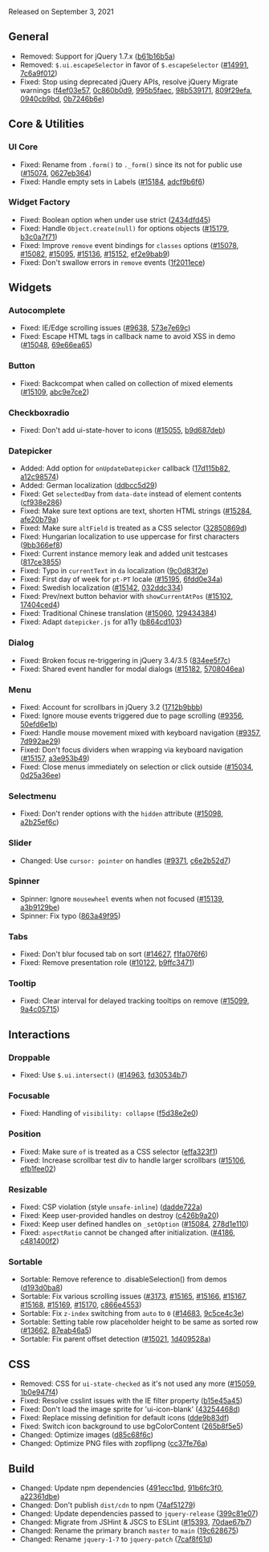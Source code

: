 <script>{
  "title": "jQuery UI 1.13.0-rc.2 Changelog"
}</script>

Released on September 3, 2021

## General

* Removed: Support for jQuery 1.7.x ([b61b16b5a](https://github.com/jquery/jquery-ui/commit/b61b16b5a89ee27b30efdf7635d897af810af130))
* Removed: `$.ui.escapeSelector` in favor of `$.escapeSelector` ([#14991](https://bugs.jqueryui.com/ticket/14991), [7c6a9f012](https://github.com/jquery/jquery-ui/commit/7c6a9f01281a9739f54ef57d7deecb41a873ef38))
* Fixed: Stop using deprecated jQuery APIs, resolve jQuery Migrate warnings ([f4ef03e57](https://github.com/jquery/jquery-ui/commit/f4ef03e57edd7e51cb134e902679c7bddc3daaee), [0c860b0d9](https://github.com/jquery/jquery-ui/commit/0c860b0d92f9959f6747f8c02e9671eb2fc561aa), [995b5faec](https://github.com/jquery/jquery-ui/commit/995b5faec966b608ba15ed2a68c1f1565f77053b), [98b539171](https://github.com/jquery/jquery-ui/commit/98b539171b6e805fa79346a5e9896865e5213b9c), [809f29efa](https://github.com/jquery/jquery-ui/commit/809f29efa79c3c9aba95e6d7ffef41f567cda3a5), [0940cb9bd](https://github.com/jquery/jquery-ui/commit/0940cb9bd2b8967c8eac15f3097933f5aee7e551), [0b7246b6e](https://github.com/jquery/jquery-ui/commit/0b7246b6eeadfa9e2696e22f3230f6452f8129dc))

## Core &amp; Utilities

### UI Core

* Fixed: Rename from `.form()` to `._form()` since its not for public use ([#15074](https://bugs.jqueryui.com/ticket/15074), [0627eb364](https://github.com/jquery/jquery-ui/commit/0627eb3645009d868ae20a27d0a283acd5797a1f))
* Fixed: Handle empty sets in Labels ([#15184](https://bugs.jqueryui.com/ticket/15184), [adcf9b6f6](https://github.com/jquery/jquery-ui/commit/adcf9b6f6ef9c6dfa88932b40307f581e65bc667))

### Widget Factory

* Fixed: Boolean option when under use strict ([2434dfd45](https://github.com/jquery/jquery-ui/commit/2434dfd45d0805304e1db634d059feaa0bacf358))
* Fixed: Handle `Object.create(null)` for options objects ([#15179](https://bugs.jqueryui.com/ticket/15179), [b3c0a7f71](https://github.com/jquery/jquery-ui/commit/b3c0a7f71d0b351755b97858ad47de4e9a373606))
* Fixed: Improve `remove` event bindings for `classes` options ([#15078](https://bugs.jqueryui.com/ticket/15078), [#15082](https://bugs.jqueryui.com/ticket/15082), [#15095](https://bugs.jqueryui.com/ticket/15095), [#15136](https://bugs.jqueryui.com/ticket/15136), [#15152](https://bugs.jqueryui.com/ticket/15152), [ef2e9bab9](https://github.com/jquery/jquery-ui/commit/ef2e9bab92ae898311baa295590cd487d9071319))
* Fixed: Don't swallow errors in `remove` events ([1f2011ece](https://github.com/jquery/jquery-ui/commit/1f2011ece3fe6847874677e9a8210fa202498ccb))

## Widgets

### Autocomplete

* Fixed: IE/Edge scrolling issues ([#9638](https://bugs.jqueryui.com/ticket/9638), [573e7e69c](https://github.com/jquery/jquery-ui/commit/573e7e69c9b63752fb06a15d60ec2dded839e093))
* Fixed: Escape HTML tags in callback name to avoid XSS in demo ([#15048](https://bugs.jqueryui.com/ticket/15048), [69e66ea65](https://github.com/jquery/jquery-ui/commit/69e66ea6556584c39621c184f8f790a1011408ce))

### Button

* Fixed: Backcompat when called on collection of mixed elements ([#15109](https://bugs.jqueryui.com/ticket/15109), [abc9e7ce2](https://github.com/jquery/jquery-ui/commit/abc9e7ce2f3b60a18bf1f461c7cbfccb3fa02b53))

### Checkboxradio

* Fixed: Don't add ui-state-hover to icons ([#15055](https://bugs.jqueryui.com/ticket/15055), [b9d687deb](https://github.com/jquery/jquery-ui/commit/b9d687deb58cce5f4c6e27dace9cb172e291698c))

### Datepicker

* Added: Add option for `onUpdateDatepicker` callback ([17d115b82](https://github.com/jquery/jquery-ui/commit/17d115b8298b935ab0d26b881d4f6f3e83984868), [a12c98574](https://github.com/jquery/jquery-ui/commit/a12c98574d07f002fd59d166f9fc1fd391581b91))
* Added: German localization ([ddbcc5d29](https://github.com/jquery/jquery-ui/commit/ddbcc5d29d069336ddaeab221db91220b95da175))
* Fixed: Get `selectedDay` from `data-date` instead of element contents ([cf938e286](https://github.com/jquery/jquery-ui/commit/cf938e286382cc8f6cb74b3c6f75275073672aeb))
* Fixed: Make sure text options are text, shorten HTML strings ([#15284](https://bugs.jqueryui.com/ticket/15284), [afe20b79a](https://github.com/jquery/jquery-ui/commit/afe20b79a64266e64011f34b26a30b3d1c62fd47))
* Fixed: Make sure `altField` is treated as a CSS selector ([32850869d](https://github.com/jquery/jquery-ui/commit/32850869d308d5e7c9bf3e3b4d483ea886d373ce))
* Fixed: Hungarian localization to use uppercase for first characters ([9bb366ef8](https://github.com/jquery/jquery-ui/commit/9bb366ef8a710c06df924b2f6567cd5ed701cd44))
* Fixed: Current instance memory leak and added unit testcases ([817ce3855](https://github.com/jquery/jquery-ui/commit/817ce38555f07981f929fb4b1229fc42574cf85c))
* Fixed: Typo in `currentText` in `da` localization ([9c0d83f2e](https://github.com/jquery/jquery-ui/commit/9c0d83f2e55f6b33e650f8dcd6b53866601695fd))
* Fixed: First day of week for `pt-PT` locale ([#15195](https://bugs.jqueryui.com/ticket/15195), [6fdd0e34a](https://github.com/jquery/jquery-ui/commit/6fdd0e34a74789d2da214739ea0f5a8feff71d7e))
* Fixed: Swedish localization ([#15142](https://bugs.jqueryui.com/ticket/15142), [032ddc334](https://github.com/jquery/jquery-ui/commit/032ddc3349f625e0840aa8e266b5d8ebee994853))
* Fixed: Prev/next button behavior with `showCurrentAtPos` ([#15102](https://bugs.jqueryui.com/ticket/15102), [17404ced4](https://github.com/jquery/jquery-ui/commit/17404ced478a235651513fa7bef3473ef1b039e8))
* Fixed: Traditional Chinese translation ([#15060](https://bugs.jqueryui.com/ticket/15060), [129434384](https://github.com/jquery/jquery-ui/commit/12943438478e71db02e861b02cd406429fc3b080))
* Fixed: Adapt `datepicker.js` for a11y ([b864cd103](https://github.com/jquery/jquery-ui/commit/b864cd103a0acb76b0a34fb1dd382dc0925ef9a8))

### Dialog

* Fixed: Broken focus re-triggering in jQuery 3.4/3.5 ([834ee5f7c](https://github.com/jquery/jquery-ui/commit/834ee5f7cfb621b5f75292915a00319927a9a6d0))
* Fixed: Shared event handler for modal dialogs ([#15182](https://bugs.jqueryui.com/ticket/15182), [5708046ea](https://github.com/jquery/jquery-ui/commit/5708046ea1ba4d6d86f431ec9fd32d28ae7542f6))

### Menu

* Fixed: Account for scrollbars in jQuery 3.2 ([1712b9bbb](https://github.com/jquery/jquery-ui/commit/1712b9bbb2e214819508b00d8f318713e27cd949))
* Fixed: Ignore mouse events triggered due to page scrolling ([#9356](https://bugs.jqueryui.com/ticket/9356), [50efd6e1b](https://github.com/jquery/jquery-ui/commit/50efd6e1b063822c4a0ecb38f324ed3354f387c4))
* Fixed: Handle mouse movement mixed with keyboard navigation ([#9357](https://bugs.jqueryui.com/ticket/9357), [7d992ae29](https://github.com/jquery/jquery-ui/commit/7d992ae29d27cdab8787691a14e689e60c74c05c))
* Fixed: Don't focus dividers when wrapping via keyboard navigation ([#15157](https://bugs.jqueryui.com/ticket/15157), [a3e953b49](https://github.com/jquery/jquery-ui/commit/a3e953b495905d0c67790e65032841451b470ce1))
* Fixed: Close menus immediately on selection or click outside ([#15034](https://bugs.jqueryui.com/ticket/15034), [0d25a36ee](https://github.com/jquery/jquery-ui/commit/0d25a36eecb9e5598596208e4852b3c3fdbf5510))

### Selectmenu

* Fixed: Don't render options with the `hidden` attribute ([#15098](https://bugs.jqueryui.com/ticket/15098), [a2b25ef6c](https://github.com/jquery/jquery-ui/commit/a2b25ef6caae3e1a272214839b815a6387618124))

### Slider

* Changed: Use `cursor: pointer` on handles ([#9371](https://bugs.jqueryui.com/ticket/9371), [c6e2b52d7](https://github.com/jquery/jquery-ui/commit/c6e2b52d70b8caf920f382402aba9f04de7e32b2))

### Spinner

* Spinner: Ignore `mousewheel` events when not focused ([#15139](https://bugs.jqueryui.com/ticket/15139), [a3b9129be](https://github.com/jquery/jquery-ui/commit/a3b9129be19afabb3fa6b2fb913b85aab43f4652))
* Spinner: Fix typo ([863a49f95](https://github.com/jquery/jquery-ui/commit/863a49f95b181adaf76cbaf268e4ecf5485dbcf1))

### Tabs

* Fixed: Don't blur focused tab on sort ([#14627](https://bugs.jqueryui.com/ticket/14627), [f1fa076f6](https://github.com/jquery/jquery-ui/commit/f1fa076f62e99089257f6f8159cb2ce503f0abc2))
* Fixed: Remove presentation role ([#10122](https://bugs.jqueryui.com/ticket/10122), [b9ffc3471](https://github.com/jquery/jquery-ui/commit/b9ffc34710212fd910717ab735818ef265c9372e))

### Tooltip

* Fixed: Clear interval for delayed tracking tooltips on remove ([#15099](https://bugs.jqueryui.com/ticket/15099), [9a4c05715](https://github.com/jquery/jquery-ui/commit/9a4c0571577e20795c19796594747f0f8beb476a))

## Interactions

### Droppable

* Fixed: Use `$.ui.intersect()` ([#14963](https://bugs.jqueryui.com/ticket/14963), [fd30534b7](https://github.com/jquery/jquery-ui/commit/fd30534b73eaf9c076f93a349dbe0c7a77efc209))

### Focusable

* Fixed: Handling of `visibility: collapse` ([f5d38e2e0](https://github.com/jquery/jquery-ui/commit/f5d38e2e05bd54073c2bf8e8210b78b2cf2637d8))

### Position

* Fixed: Make sure `of` is treated as a CSS selector ([effa323f1](https://github.com/jquery/jquery-ui/commit/effa323f1505f2ce7a324e4f429fa9032c72f280))
* Fixed: Increase scrollbar test div to handle larger scrollbars ([#15106](https://bugs.jqueryui.com/ticket/15106), [efb1fee02](https://github.com/jquery/jquery-ui/commit/efb1fee02b53c8fc17c3ffe68162f51b583e75f0))

### Resizable

* Fixed: CSP violation (style `unsafe-inline`) ([dadde722a](https://github.com/jquery/jquery-ui/commit/dadde722a40ee41bd721e7d4609ee190815055c2))
* Fixed: Keep user-provided handles on destroy ([c426b9a20](https://github.com/jquery/jquery-ui/commit/c426b9a203271ab5e5e5f165a1d686c8281164bf))
* Fixed: Keep user defined handles on `_setOption` ([#15084](https://bugs.jqueryui.com/ticket/15084), [278d1e110](https://github.com/jquery/jquery-ui/commit/278d1e1108e6c12d35be9edce2a9efcab1946229))
* Fixed: `aspectRatio` cannot be changed after initialization. ([#4186](https://bugs.jqueryui.com/ticket/4186), [c481400f2](https://github.com/jquery/jquery-ui/commit/c481400f222c871ba5853bc2930a3b8b4375d08b))

### Sortable

* Sortable: Remove reference to .disableSelection() from demos ([d193d0ba8](https://github.com/jquery/jquery-ui/commit/d193d0ba8532206763b666bcc62665b357aef021))
* Sortable: Fix various scrolling issues ([#3173](https://bugs.jqueryui.com/ticket/3173), [#15165](https://bugs.jqueryui.com/ticket/15165), [#15166](https://bugs.jqueryui.com/ticket/15166), [#15167](https://bugs.jqueryui.com/ticket/15167), [#15168](https://bugs.jqueryui.com/ticket/15168), [#15169](https://bugs.jqueryui.com/ticket/15169), [#15170](https://bugs.jqueryui.com/ticket/15170), [c866e4553](https://github.com/jquery/jquery-ui/commit/c866e455373028a62a0956455a229fef63e91fac))
* Sortable: Fix `z-index` switching from `auto` to `0` ([#14683](https://bugs.jqueryui.com/ticket/14683), [9c5ce4c3e](https://github.com/jquery/jquery-ui/commit/9c5ce4c3e986136b8dce14b6b1ccd5296d932f01))
* Sortable: Setting table row placeholder height to be same as sorted row ([#13662](https://bugs.jqueryui.com/ticket/13662), [87eab46a5](https://github.com/jquery/jquery-ui/commit/87eab46a589031d781299937f95f22bf61b5ef27))
* Sortable: Fix parent offset detection ([#15021](https://bugs.jqueryui.com/ticket/15021), [1d409528a](https://github.com/jquery/jquery-ui/commit/1d409528a164c550e4e167c367f33ab3b7ad0e66))

## CSS

* Removed: CSS for `ui-state-checked` as it's not used any more ([#15059](https://bugs.jqueryui.com/ticket/15059), [1b0e947f4](https://github.com/jquery/jquery-ui/commit/1b0e947f46bc1261b15816f2dcbd239d83a86335))
* Fixed: Resolve csslint issues with the IE filter property ([b15e45a45](https://github.com/jquery/jquery-ui/commit/b15e45a45100ad8e64ef0d362380d9aa27fe6862))
* Fixed: Don't load the image sprite for 'ui-icon-blank' ([43254468d](https://github.com/jquery/jquery-ui/commit/43254468de7d69b5422e667ba7ebbe864fc34a63))
* Fixed: Replace missing definition for default icons ([dde9b83df](https://github.com/jquery/jquery-ui/commit/dde9b83df61d1d676e66cb2a2f7970dd44a05137))
* Fixed: Switch icon background to use bgColorContent ([265b8f5e5](https://github.com/jquery/jquery-ui/commit/265b8f5e533923b9b4c9cbd9f1dd7b7785423381))
* Changed: Optimize images ([d85c68f6c](https://github.com/jquery/jquery-ui/commit/d85c68f6cdc02266ab8972e5c4159514b4d2598f))
* Changed: Optimize PNG files with zopflipng ([cc37fe76a](https://github.com/jquery/jquery-ui/commit/cc37fe76aac4a09c37de83178e2c818c4400dff6))

## Build

* Changed: Update npm dependencies ([491ecc1bd](https://github.com/jquery/jquery-ui/commit/491ecc1bd5c48a24d8a4bcff6f74ca368b37fdf3), [91b6fc3f0](https://github.com/jquery/jquery-ui/commit/91b6fc3f08a6256ebb8006f96661db163aa8b5bc), [a22361dbe](https://github.com/jquery/jquery-ui/commit/a22361dbe491c494a87f38600d9c1f91aa07d3e0))
* Changed: Don't publish `dist/cdn` to npm ([74af51279](https://github.com/jquery/jquery-ui/commit/74af51279419b2f901cfbacbbecd47136b3d7569))
* Changed: Update dependencies passed to `jquery-release` ([399c81e07](https://github.com/jquery/jquery-ui/commit/399c81e077823f83faf18d9366e5a09d1c0734a2))
* Changed: Migrate from JSHint & JSCS to ESLint ([#15393](https://bugs.jqueryui.com/ticket/15393), [70dae67b7](https://github.com/jquery/jquery-ui/commit/70dae67b73dfea9126f126f516fe8286f1e73417))
* Changed: Rename the primary branch `master` to `main` ([19c628675](https://github.com/jquery/jquery-ui/commit/19c628675dadc714616af975969694267f3840df))
* Changed: Rename `jquery-1-7` to `jquery-patch` ([7caf8f61d](https://github.com/jquery/jquery-ui/commit/7caf8f61df7840fb3de2478a75aec229d9f84f15))
